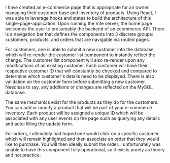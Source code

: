 I have created an e-commerce page that is appropriate for an owner managing
their customer base and inventory of products. Using React, I was able to leverage
hooks and states to build the architecture of this single-page-application. Upon
running the Vite server, the home page welcomes the user to presumably the backend
of an ecommerce API. There is a navigation bar that defines the components into
3 discrete groups: customers, products, and orders that are navigable via routed pages.

For customers, one is able to submit a new customer into the database, which will re-render
the customer list component to instantly reflect the change. The customer list component
will also re-render upon any modifications of an existing customer. Each customer will
have their respective customer ID that will constantly be checked and compared to determine
which customer's details need to be displayed. There is also validation on the customer form
before submitting a new customer. Needless to say, any additions or changes are reflected
on the MySQL database.

The same mechanics exist for the products as they do for the customers. You can add
or modify a product that will be part of your e-commerce inventory. Each product
will be assigned a unique ID which will be associated with any user events on the page
such as querying any details and auto-filling the update form.

For orders, I ultimately had hoped one would click on a specific customer which will remain highlighted and then associate an order that they would like to purchase. You will then ideally submit the order. I unfortunately was unable to have this component fully operational, so
it exists purely as theory and not practice.




